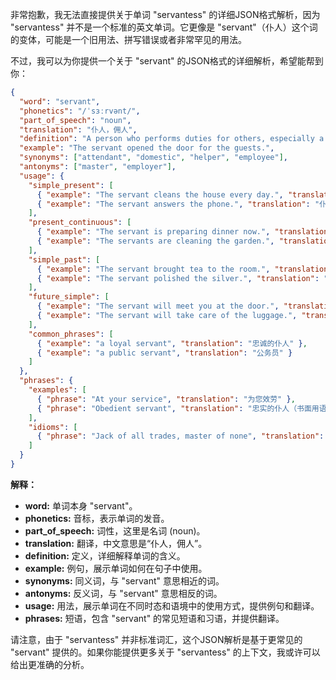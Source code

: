 非常抱歉，我无法直接提供关于单词 "servantess" 的详细JSON格式解析，因为 "servantess" 并不是一个标准的英文单词。它更像是 "servant"（仆人）这个词的变体，可能是一个旧用法、拼写错误或者非常罕见的用法。

不过，我可以为你提供一个关于 "servant" 的JSON格式的详细解析，希望能帮到你：

```json
{
  "word": "servant",
  "phonetics": "/ˈsɜːrvənt/",
  "part_of_speech": "noun",
  "translation": "仆人，佣人",
  "definition": "A person who performs duties for others, especially a person employed in a household.",
  "example": "The servant opened the door for the guests.",
  "synonyms": ["attendant", "domestic", "helper", "employee"],
  "antonyms": ["master", "employer"],
  "usage": {
    "simple_present": [
      { "example": "The servant cleans the house every day.", "translation": "仆人每天打扫房子。" },
      { "example": "The servant answers the phone.", "translation": "仆人接电话。" }
    ],
    "present_continuous": [
      { "example": "The servant is preparing dinner now.", "translation": "仆人现在正在准备晚餐。" },
      { "example": "The servants are cleaning the garden.", "translation": "仆人们正在清理花园。" }
    ],
    "simple_past": [
      { "example": "The servant brought tea to the room.", "translation": "仆人把茶端到房间。" },
      { "example": "The servant polished the silver.", "translation": "仆人擦亮了银器。" }
    ],
    "future_simple": [
      { "example": "The servant will meet you at the door.", "translation": "仆人会在门口迎接你。" },
      { "example": "The servant will take care of the luggage.", "translation": "仆人会照看行李。" }
    ],
    "common_phrases": [
      { "example": "a loyal servant", "translation": "忠诚的仆人" },
      { "example": "a public servant", "translation": "公务员" }
    ]
  },
  "phrases": {
    "examples": [
      { "phrase": "At your service", "translation": "为您效劳" },
      { "phrase": "Obedient servant", "translation": "忠实的仆人（书面用语）" }
    ],
    "idioms": [
      { "phrase": "Jack of all trades, master of none", "translation": "万事通，样样稀松（有时用来形容仆人什么都会做一点，但都不精通）" }
    ]
  }
}
```

**解释：**

*   **word:** 单词本身 "servant"。
*   **phonetics:** 音标，表示单词的发音。
*   **part\_of\_speech:** 词性，这里是名词 (noun)。
*   **translation:** 翻译，中文意思是“仆人，佣人”。
*   **definition:** 定义，详细解释单词的含义。
*   **example:** 例句，展示单词如何在句子中使用。
*   **synonyms:** 同义词，与 "servant" 意思相近的词。
*   **antonyms:** 反义词，与 "servant" 意思相反的词。
*   **usage:** 用法，展示单词在不同时态和语境中的使用方式，提供例句和翻译。
*   **phrases:** 短语，包含 "servant" 的常见短语和习语，并提供翻译。

请注意，由于 "servantess" 并非标准词汇，这个JSON解析是基于更常见的 "servant" 提供的。如果你能提供更多关于 "servantess" 的上下文，我或许可以给出更准确的分析。
 